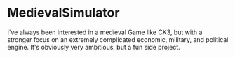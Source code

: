 # MedievalSimulator
I've always been interested in a medieval Game like CK3, but with a stronger focus on an extremely complicated economic, military, and political engine. It's obviously very ambitious, but a fun side project.
